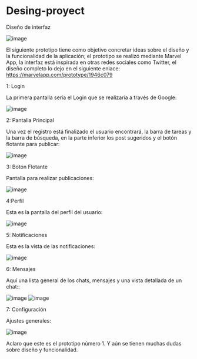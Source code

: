 # Desing-proyect

Diseño de interfaz

![image](https://user-images.githubusercontent.com/124628681/222330604-6b482def-ed5e-481c-b492-4c469d26fd8d.png)

El siguiente prototipo tiene como objetivo concretar ideas sobre el diseño y la funcionalidad de la aplicación; el prototipo se realizó mediante Marvel App, la interfaz está inspirada en otras redes sociales como Twitter, el diseño completo lo dejo en el siguiente enlace: https://marvelapp.com/prototype/1946c079 

1: Login

La primera pantalla sería el Login que se realizaría a través de Google:

![image](https://user-images.githubusercontent.com/124628681/222332455-83655839-b4d6-4fc3-827a-fd89df71c3c9.png)


2: Pantalla Principal

Una vez el registro está finalizado el usuario encontrará, la barra de tareas y la barra de búsqueda, en la parte inferior los post sugeridos y el botón flotante para publicar:

![image](https://user-images.githubusercontent.com/124628681/222332538-aea0b4cb-6de7-44dc-b599-b1aed35e8e87.png)


3: Botón Flotante

Pantalla para realizar publicaciones:

![image](https://user-images.githubusercontent.com/124628681/222332628-6989fea7-09b9-43d5-8e10-6ad048fa5844.png)


4:Perfil

Esta es la pantalla del perfil del usuario:

![image](https://user-images.githubusercontent.com/124628681/222332691-16fd0ed3-b351-43fb-8afc-7dd8a1d7c2ff.png)


5: Notificaciones

Esta es la vista de las notificaciones:

![image](https://user-images.githubusercontent.com/124628681/222332772-0d3d4327-be58-4201-a723-5f468b8d85de.png)


6: Mensajes

Aquí una lista general de los chats, mensajes y una vista detallada de un chat::

![image](https://user-images.githubusercontent.com/124628681/222332854-c492614d-44ab-40ee-bd32-a90e2861bbd6.png)
![image](https://user-images.githubusercontent.com/124628681/222332929-92cfed36-c15c-4223-9153-d1536b05f881.png)


7: Configuración

Ajustes generales:

![image](https://user-images.githubusercontent.com/124628681/222333008-bbb3e740-1098-4820-87cd-10fad90e04e8.png)


Aclaro que este es el prototipo número 1. Y aún se tienen muchas dudas sobre diseño y funcionalidad.
